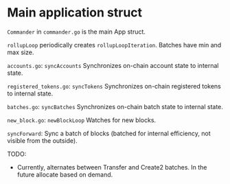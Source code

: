 # Main application struct

`Commander` in `commander.go` is the main App struct.

`rollupLoop` periodically creates `rollupLoopIteration`. Batches have min and max size.


`accounts.go`: `syncAccounts` Synchronizes on-chain account state to internal state.

`registered_tokens.go`: `syncTokens` Synchronizes on-chain registered tokens to internal state.

`batches.go`: `syncBatches` Synchronizes on-chain batch state to internal state.

`new_block.go`: `newBlockLoop` Watches for new blocks.

`syncForward`: Sync a batch of blocks (batched for internal efficiency, not visible from the outside).


TODO:

* Currently, alternates between Transfer and Create2 batches. In the future allocate
  based on demand.
